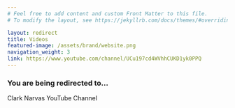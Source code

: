 ```yaml
---
# Feel free to add content and custom Front Matter to this file.
# To modify the layout, see https://jekyllrb.com/docs/themes/#overriding-theme-defaults

layout: redirect
title: Videos
featured-image: /assets/brand/website.png
navigation_weight: 3
link: https://www.youtube.com/channel/UCu197cd4WVhhCUKD1yk0PPQ
---
```


### You are being redirected to...
Clark Narvas YouTube Channel
